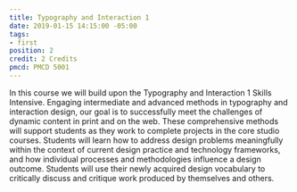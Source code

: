 ```yaml
---
title: Typography and Interaction 1
date: 2019-01-15 14:15:00 -05:00
tags:
- first
position: 2
credit: 2 Credits
pmcd: PMCD 5001
---
```


In this course we will build upon the Typography and Interaction 1 Skills Intensive. Engaging intermediate and advanced methods in typography and interaction design, our goal is to successfully meet the challenges of dynamic content in print and on the web. These comprehensive methods will support students as they work to complete projects in the core studio courses. Students will learn how to address design problems meaningfully within the context of current design practice and technology frameworks, and how individual processes and methodologies influence a design outcome. Students will use their newly acquired design vocabulary to critically discuss and critique work produced by themselves and others.